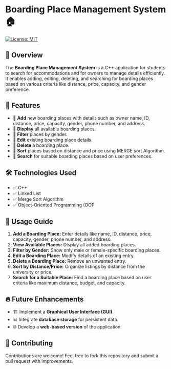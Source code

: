 # Boarding Place Management System 🏠

[![License: MIT](https://img.shields.io/badge/License-MIT-blue.svg)](https://opensource.org/licenses/MIT)

## 📌 Overview
The **Boarding Place Management System** is a C++ application for students to search for accommodations and for owners to manage details efficiently. It enables adding, editing, deleting, and searching for boarding places based on various criteria like distance, price, capacity, and gender preference.

## 🚀 Features
- 🔹 **Add** new boarding places with details such as owner name, ID, distance, price, capacity, gender, phone number, and address.
- 🔹 **Display** all available boarding places.
- 🔹 **Filter** places by gender.
- 🔹 **Edit** existing boarding place details.
- 🔹 **Delete** a boarding place.
- 🔹 **Sort** places based on distance and price using MERGE sort Algorithm.
- 🔹 **Search** for suitable boarding places based on user preferences.

## 🛠 Technologies Used
- ✅ C++
- ✅ Linked List
- ✅ Merge Sort Algorithm
- ✅ Object-Oriented Programming (OOP

## 📖 Usage Guide
1. **Add a Boarding Place:** Enter details like name, ID, distance, price, capacity, gender, phone number, and address.
2. **View Available Places:** Display all added boarding places.
3. **Filter by Gender:** Show only male or female-specific boarding places.
4. **Edit a Boarding Place:** Modify details of an existing entry.
5. **Delete a Boarding Place:** Remove an unwanted entry.
6. **Sort by Distance/Price:** Organize listings by distance from the university or price.
7. **Search for a Suitable Place:** Find a boarding place based on user criteria like maximum distance, budget, and capacity.

## 🔥 Future Enhancements
- 🏗️ Implement a **Graphical User Interface (GUI)**.
- 📊 Integrate **database storage** for persistent data.
- 🌐 Develop a **web-based version** of the application.

## 🤝 Contributing
Contributions are welcome! Feel free to fork this repository and submit a pull request with improvements.


